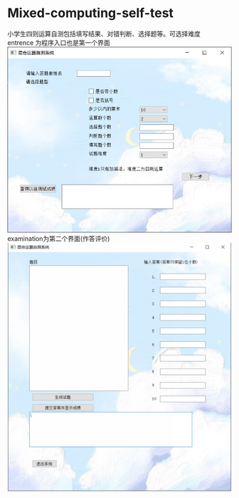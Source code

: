 # Mixed-computing-self-test
小学生四则运算自测包括填写结果、对错判断、选择题等。可选择难度  
entrence 为程序入口也是第一个界面  
![图片](image/1.png)  
examination为第二个界面(作答评价)  
![图片](image/2.png)  
